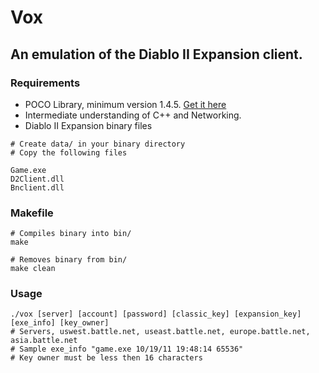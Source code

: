 # Vox

## An emulation of the Diablo II Expansion client.

### Requirements
* POCO Library, minimum version 1.4.5. [Get it here](http://pocoproject.org/)
* Intermediate understanding of C++ and Networking.
* Diablo II Expansion binary files

```
# Create data/ in your binary directory
# Copy the following files

Game.exe
D2Client.dll
Bnclient.dll
```

### Makefile
```make
# Compiles binary into bin/
make

# Removes binary from bin/
make clean
```

### Usage
```
./vox [server] [account] [password] [classic_key] [expansion_key] [exe_info] [key_owner]
# Servers, uswest.battle.net, useast.battle.net, europe.battle.net, asia.battle.net
# Sample exe_info "game.exe 10/19/11 19:48:14 65536"
# Key owner must be less then 16 characters
```
